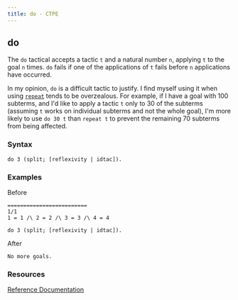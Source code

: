 ```yaml
---
title: do - CTPE
---
```


## do

The `do` tactical accepts a tactic `t` and a natural number `n`, applying `t` to the goal `n` times.
`do` fails if one of the applications of `t` fails before `n` applications have occurred.

In my opinion, `do` is a difficult tactic to justify. I find myself using it when using [`repeat`](/ctpe/Tacticals/repeat.html)
tends to be overzealous. For example, if I have a goal with 100 subterms, and I'd like to apply a tactic `t`
only to 30 of the subterms (assuming `t` works on individual subterms and not the whole goal), I'm more
likely to use `do 30 t` than `repeat t` to prevent the remaining 70 subterms from being affected.

### Syntax

```coq
do 3 (split; [reflexivity | idtac]).
```

### Examples

Before
```coq
=========================
1/1
1 = 1 /\ 2 = 2 /\ 3 = 3 /\ 4 = 4
```

```coq
do 3 (split; [reflexivity | idtac]).
```

After
```coq
No more goals.
```

### Resources

[Reference Documentation](https://coq.inria.fr/doc/master/refman/proof-engine/ltac.html#coq:tacn.do)
